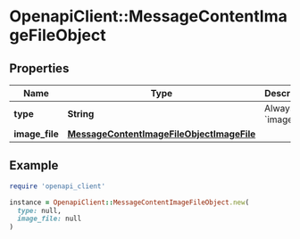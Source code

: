# OpenapiClient::MessageContentImageFileObject

## Properties

| Name | Type | Description | Notes |
| ---- | ---- | ----------- | ----- |
| **type** | **String** | Always &#x60;image_file&#x60;. |  |
| **image_file** | [**MessageContentImageFileObjectImageFile**](MessageContentImageFileObjectImageFile.md) |  |  |

## Example

```ruby
require 'openapi_client'

instance = OpenapiClient::MessageContentImageFileObject.new(
  type: null,
  image_file: null
)
```

